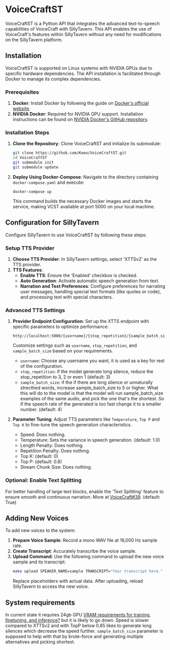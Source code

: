 # VoiceCraftST

VoiceCraftST is a Python API that integrates the advanced text-to-speech capabilities of VoiceCraft with SillyTavern. This API enables the use of VoiceCraft's features within SillyTavern without any need for modifications on the SillyTavern platform.

## Installation

VoiceCraftST is supported on Linux systems with NVIDIA GPUs due to specific hardware dependencies. The API installation is facilitated through Docker to manage its complex dependencies.

### Prerequisites

1. **Docker**: Install Docker by following the guide on [Docker's official website](https://docs.docker.com/get-docker/).
2. **NVIDIA Docker**: Required for NVIDIA GPU support. Installation instructions can be found on [NVIDIA Docker's GitHub repository](https://github.com/NVIDIA/nvidia-docker).

### Installation Steps

1. **Clone the Repository**: Clone VoiceCraftST and initialize its submodule:
   ```bash
   git clone https://github.com/Keeo/VoiceCraftST.git
   cd VoiceCraftST
   git submodule init
   git submodule update
   ```

2. **Deploy Using Docker-Compose**: Navigate to the directory containing `docker-compose.yaml` and execute:
   ```
   docker-compose up
   ```
   This command builds the necessary Docker images and starts the service, making VCST available at port 5000 on your local machine.

## Configuration for SillyTavern

Configure SillyTavern to use VoiceCraftST by following these steps:

### Setup TTS Provider

1. **Choose TTS Provider**: In SillyTavern settings, select 'XTTSv2' as the TTS provider.
2. **TTS Features**:
   - **Enable TTS**: Ensure the 'Enabled' checkbox is checked.
   - **Auto Generation**: Activate automatic speech generation from text.
   - **Narration and Text Preferences**: Configure preferences for narrating user messages, handling special text formats (like quotes or code), and processing text with special characters.

### Advanced TTS Settings

1. **Provider Endpoint Configuration**: Set up the XTTS endpoint with specific parameters to optimize performance:
   ```
   http://localhost:5000/{username}/{stop_repetition}/{sample_batch_size}
   ```
   Customize settings such as `username`, `stop_repetition`, and `sample_batch_size` based on your requirements.
   - `username`: Choose any username you want, it is used as a key for rest of the configuration.
   - `stop_repetition`: if the model generate long silence, reduce the stop_repetition to 3, 2 or even 1 (default: 3)
   - `sample_batch_size`: if the if there are long silence or unnaturally strecthed words, increase sample_batch_size to 5 or higher. What this will do to the model is that the model will run sample_batch_size examples of the same audio, and pick the one that's the shortest. So if the speech rate of the generated is too fast change it to a smaller number. (default: 4)

2. **Parameter Tuning**: Adjust TTS parameters like `Temperature`, `Top P` and `Top K` to fine-tune the speech generation characteristics.
   - Speed: Does nothing.
   - Temperature: Sets the variance in speech generation. (default: 1.0)
   - Length Penalty: Does nothing.
   - Repetition Penalty: Does nothing.
   - Top K: (default: 0)
   - Top P: (default: 0.8)
   - Stream Chunk Size: Does nothing.

### Optional: Enable Text Splitting

For better handling of large text blocks, enable the 'Text Splitting' feature to ensure smooth and continuous narration. More at [VoiceCraft#39](https://github.com/jasonppy/VoiceCraft/issues/39). (default: True) 

## Adding New Voices

To add new voices to the system:

1. **Prepare Voice Sample**: Record a mono WAV file at 16,000 Hz sample rate.
2. **Create Transcript**: Accurately transcribe the voice sample.
3. **Upload Command**: Use the following command to upload the new voice sample and its transcript:
   ```bash
   make upload SPEAKER_NAME=sample TRANSCRIPT="Your transcript here." FILE_PATH=sample.wav
   ```
   Replace placeholders with actual data. After uploading, reload SillyTavern to access the new voice.

## System requirements
In current state it requires 24gb GPU [VRAM requirements for training, finetuning, and inference?](https://github.com/jasonppy/VoiceCraft/issues/76) but it is likely to go down. Speed is slower compared to XTTSv2 and with TopP below 0.85 likes to generate long silences which decrease the speed further. `sample_batch_size` parameter is supposed to help with that by brute-force and generating multiple alternatives and picking shortest.